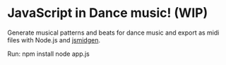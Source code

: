 JavaScript in Dance music! (WIP)
==========================

Generate musical patterns and beats for dance music and export as midi files with Node.js and [jsmidgen](https://github.com/dingram/jsmidgen).

Run:
npm install
node app.js
